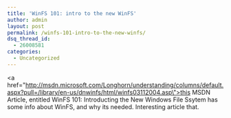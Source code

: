 ```yaml
---
title: 'WinFS 101: intro to the new WinFS'
author: admin
layout: post
permalink: /winfs-101-intro-to-the-new-winfs/
dsq_thread_id:
  - 26008581
categories:
  - Uncategorized
---
```

<a href=\"http://msdn.microsoft.com/Longhorn/understanding/columns/default.aspx?pull=/library/en-us/dnwinfs/html/winfs03112004.asp\">this MSDN Article, entitled WinFS 101: Introducting the New Windows File Ssytem</a> has some info about WinFS, and why its needed. Interesting article that.
